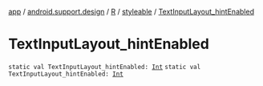 [app](../../../index.md) / [android.support.design](../../index.md) / [R](../index.md) / [styleable](index.md) / [TextInputLayout_hintEnabled](.)

# TextInputLayout_hintEnabled

`static val TextInputLayout_hintEnabled: `[`Int`](https://kotlinlang.org/api/latest/jvm/stdlib/kotlin/-int/index.html)
`static val TextInputLayout_hintEnabled: `[`Int`](https://kotlinlang.org/api/latest/jvm/stdlib/kotlin/-int/index.html)